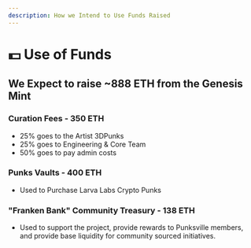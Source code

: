 ```yaml
---
description: How we Intend to Use Funds Raised
---
```


# 💵 Use of Funds

## We Expect to raise \~888 ETH from the Genesis Mint

### Curation Fees - 350 ETH&#x20;

* 25% goes to the Artist 3DPunks
* 25% goes to Engineering & Core Team
* 50% goes to pay admin costs&#x20;

### Punks Vaults - 400 ETH&#x20;

* Used to Purchase Larva Labs Crypto Punks

### "Franken Bank" Community Treasury - 138 ETH  &#x20;

* Used to support the project, provide rewards to Punksville members, and provide base liquidity for community sourced initiatives.
